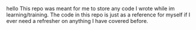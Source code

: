 hello
This repo was meant for me to store any code I wrote
while im learning/training.
The code in this repo is just as a reference for myself
if I ever need a refresher on anything I have covered before.